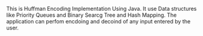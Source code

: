 This is Huffman Encoding Implementation Using Java. It use Data structures like Priority Queues and Binary Searcg Tree and Hash Mapping. The application can perfom encdoing and decoind of any input entered by the user.
